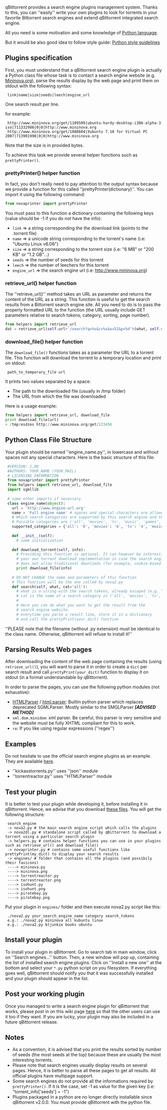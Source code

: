 qBittorrent provides a search engine plugins management system. Thanks to this, you can ''easily'' write your own plugins to look for torrents in your favorite Bittorrent search engines and extend qBittorrent integrated search engine.

All you need is some motivation and some knowledge of [Python language](https://www.python.org).

But it would be also good idea to follow style guide:
[Python style guidelines](https://www.python.org/dev/peps/pep-0008/)

## Plugins specification

First, you must understand that a qBittorrent search engine plugin is actually a Python class file whose task is to contact a search engine website (e.g. [Mininova.org](http://www.mininova.org)), parse the results display by the web page and print them on stdout with the following syntax:

```
 link|name|size|seeds|leech|engine_url
```

One search result per line.

for example:

```
 http://www.mininova.org/get/1109509|ubuntu-hardy-desktop-i386-alpha-3 iso|711332986|0|0|http://www.mininova.org
 http://www.mininova.org/get/1088604|Xubuntu 7.10 for Virtual PC 2007|713901998|0|0|http://www.mininova.org
```

Note that the size is in provided bytes.

To achieve this task we provide several helper functions such as `prettyPrinter()`.

### prettyPrinter() helper function
In fact, you don't really need to pay attention to the output syntax because we provide a function for this called ''prettyPrinter(dictionary)''. You can import it using the following command:

```python
from novaprinter import prettyPrinter
```

You must pass to this function a dictionary containing the following keys (value should be -1 if you do not have the info):
* `link` => a string corresponding the the download link (points to the .torrent file)
* `name` => a unicode string corresponding to the torrent's name (i.e: "Ubuntu Linux v6.06")
* `size` => a string corresponding to the torrent size (i.e: "6 MB" or "200 KB" or "1.2 GB"...)
* `seeds` => the number of seeds for this torrent
* `leech` => the number of leechers for this torrent
* `engine_url` => the search engine url (i.e: http://www.mininova.org)

### retrieve_url() helper function

The ''retrieve_url()'' method takes an URL as parameter and returns the content of the URL as a string. This function is useful to get the search results from a Bittorrent search engine site. All you need to do is to pass the properly formatted URL to the function (the URL usually include GET parameters relative to search tokens, category, sorting, page number).

```python
from helpers import retrieve_url
dat = retrieve_url(self.url+'/search?q=%s&c=%s&o=52&p=%d'%(what, self.supported_categories[cat], i))
```

### download_file() helper function
The `download_file()` functions takes as a parameter the URL to a torrent file. This function will download the torrent to a temporary location and print on stdout:

```
 path_to_temporary_file url
```

It prints two values separated by a space:
* The path to the downloaded file (usually in /tmp folder)
* The URL from which the file was downloaded

Here is a usage example:

```python
from helpers import retrieve_url, download_file
print download_file(url)
> /tmp/esdzes http://www.mininova.org/get/123456
```

## Python Class File Structure

Your plugin should be named ''engine_name.py'', in lowercase and without spaces not any special characters. Here is the basic structure of this file:

```python
 #VERSION: 1.00
 #AUTHORS: YOUR_NAME (YOUR_MAIL)
 # LICENSING INFORMATION
 from novaprinter import prettyPrinter
 from helpers import retrieve_url, download_file
 import sgmllib
 
 # some other imports if necessary
 class engine_name(object):
   url = 'http://www.engine-url.org'
   name = 'Full engine name' # spaces and special characters are allowed here
   # Which search categories are supported by this search engine and their corresponding id
   # Possible categories are ('all', 'movies', 'tv', 'music', 'games', 'anime', 'software', 'pictures', 'books')
   supported_categories = {'all': '0', 'movies': '6', 'tv': '4', 'music': '1', 'games': '2', 'anime': '7', 'software': '3'}
 	
   def __init__(self):
     # some initialization
   
   def download_torrent(self, info):
     # Providing this function is optional. It can however be interesting to provide
     # your own torrent download implementation in case the search engine in question
     # does not allow traditional downloads (for example, cookie-based download).
     print download_file(info)
 	
   # DO NOT CHANGE the name and parameters of this function
   # This function will be the one called by nova2.py
   def search(self, what, cat='all'):
     # what is a string with the search tokens, already escaped (e.g. "Ubuntu+Linux")
     # cat is the name of a search category in ('all', 'movies', 'tv', 'music', 'games', 'anime', 'software', 'pictures', 'books')
     # 
     # Here you can do what you want to get the result from the
     # search engine website.
     # everytime you parse a result line, store it in a dictionary
     # and call the prettyPrint(your_dict) function
```

''PLEASE note that the filename (without .py extension) must be identical to the class name. Otherwise, qBittorrent will refuse to install it!''

## Parsing Results Web pages

After downloading the content of the web page containing the results (using `retrieve_url()`), you will want to parse it in order to create a `dict` per search result and call `prettyPrint(your_dict)` function to display it on stdout (in a format understandable by qBittorrent).

In order to parse the pages, you can use the following python modules (not exhaustive):
* [HTMLParser](https://docs.python.org/2/library/htmlparser.html) / [html.parser](https://docs.python.org/3/library/html.parser.html): Builtin python parser which replaces deprecated SGMLParser. Mostly similar to the SMGLParser ***[ADVISED METHOD]***
* `xml.dom.minidom`: xml parser. Be careful, this parser is very sensitive and the website must be fully XHTML compliant for this to work.
* `re`: If you like using regular expressions (''regex'')

## Examples

Do not hesitate to use the official search engine plugins as an example. They are available [here](https://github.com/qbittorrent/search-plugins/tree/master/nova/engines). 
* ''kickasstorrents.py'' uses ''json'' module
* ''torrentreactor.py'' uses ''HTMLParser'' module

## Test your plugin

It is better to test your plugin while developing it, before installing it in qBittorrent. Hence, we advise that you download [these files](https://github.com/qbittorrent/qBittorrent/tree/master/src/searchengine/nova). You will get the following structure:

```
 search_engine
 -> nova2.py # the main search engine script which calls the plugins
 -> nova2dl.py # standalone script called by qBittorrent to download a torrent using a particular search plugin
 -> helpers.py # contains helper functions you can use in your plugins such as retrieve_url() and download_file()
 -> novaprinter.py # contains some useful functions like prettyPrint(my_dict) to display your search results
 -> engines/ # folder that contains all the plugins (and possibily their favicons)
 ----> mininova.py
 ----> mininova.png
 ----> torrentreactor.py
 ----> torrentreactor.png
 ----> isohunt.py
 ----> isohunt.png
 ----> piratebay.py
 ----> piratebay.png
```

Put your plugin in `engines/` folder and then execute nova2.py script like this:

```
 ./nova2.py your_search_engine_name category search_tokens
 e.g.: ./nova2.py mininova all kubuntu linux
 e.g.: ./nova2.py btjunkie books ubuntu
```

## Install your plugin

To install your plugin in qBittorrent. Go to search tab in main window, click on ''Search engines...'' button. Then, a new window will pop up, containing the list of installed search engine plugins. Click on ''Install a new one'' at the bottom and select your `*.py` python script on you filesystem. If everything goes well, qBittorrent should notify you that it was successfully installed and your plugin should appear in the list.

## Post your working plugin

Once you managed to write a search engine plugin for qBittorrent that works, please post in on this wiki page [here](http://plugins.qbittorrent.org) so that the other users can use it too if they want. If you are lucky, your plugin may also be included in a future qBittorrent release.

## Notes

* As a convention, it is advised that you print the results sorted by number of seeds (the most seeds at the top) because these are usually the most interesting torrents.
* Please note that search engines usually display results on several pages. Hence, it is better to parse all these pages to get all results. All official plugins have multipage support.
* Some search engines do not provide all the informations required by `prettyPrinter()`. If it is the case, set -1 as value for the given key (i.e: "torrent_info['seeds'] = -1")
* Plugins packaged in a python are no longer directly installable since qBittorrent v2.0.0. You must provide qBittorrent with the python file.
